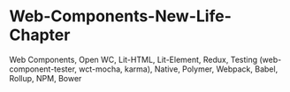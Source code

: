 # Web-Components-New-Life-Chapter
Web Components, Open WC, Lit-HTML, Lit-Element, Redux, Testing (web-component-tester, wct-mocha, karma), Native, Polymer, Webpack, Babel, Rollup, NPM, Bower
